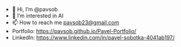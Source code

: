 - 👋 Hi, I’m @pavsob
- 👀 I’m interested in AI
- 📫 How to reach me pavsob23@gmail.com
- Portfolio: https://pavsob.github.io/Pavel-Portfolio/
- LinkedIn: https://www.linkedin.com/in/pavel-sobotka-4041ab197/

<!---
pavsob/pavsob is a ✨ special ✨ repository because its `README.md` (this file) appears on your GitHub profile.
You can click the Preview link to take a look at your changes.
--->
